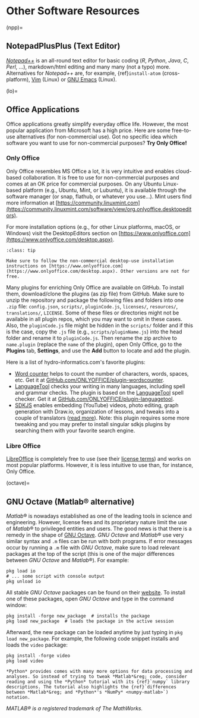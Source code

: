 # Other Software Resources

(npp)=
## NotepadPlusPlus (Text Editor)
[*Notepad++*](https://notepad-plus-plus.org/) is an all-round text editor for basic coding (*R*, *Python*, *Java*, *C*, *Perl*, ...), markdown/html editing and many many (not a typo) more. Alternatives for *Notepad++* are, for example, {ref}`install-atom` (cross-platform), [Vim](https://www.vim.org/) (Linux) or [GNU Emacs](https://www.gnu.org/software/emacs/) (Linux).

(lo)=
## Office Applications

Office applications greatly simplify everyday office life. However, the most popular application from Microsoft has a high price. Here are some free-to-use alternatives (for non-commercial use). Got no specific idea which software you want to use for non-commercial purposes? **Try Only Office!**

### Only Office

Only Office resembles MS Office a lot, it is very intuitive and enables cloud-based collaboration. It is free to use for non-commercial purposes and comes at an OK price for commercial purposes. On any Ubuntu Linux-based platform (e.g., Ubuntu, Mint, or Lubuntu), it is available through the software manager (or snap, flathub, or whatever you use...). Mint users find more information at [https://community.linuxmint.com](https://community.linuxmint.com/software/view/org.onlyoffice.desktopeditors).

For more installation options (e.g., for other Linux platforms, macOS, or Windows) visit the DesktopEditors section on [https://www.onlyoffice.com](https://www.onlyoffice.com/desktop.aspx).

```{admonition} Look for DesktopEditors to use Only Office for free
:class: tip

Make sure to follow the non-commercial desktop-use installation instructions on [https://www.onlyoffice.com](https://www.onlyoffice.com/desktop.aspx). Other versions are not for free.
```

Many plugins for enriching Only Office are available on GitHub. To install them, download/clone the plugins (as zip file) from GitHub. Make sure to unzip the repository and package the following files and folders into one `.zip` file: `config.json`, `scripts/`, `pluginCode.js`, `licenses/`, `resources/`, `translations/`, `LICENSE`. Some of these files or directories might not be available in all plugin repos, which you may want to omit in these cases. Also, the `pluginCode.js` file might be hidden in the `scripts/` folder and if this is the case, copy the `.js` file (e.g., `scripts/pluginName.js`) into the head folder and rename it to `pluginCode.js`. Then rename the zip archive to `name.plugin` (replace the `name` of the plugin), open Only Office, go to the **Plugins** tab, **Settings**, and use the **Add** button to locate and add the plugin.


Here is a list of hydro-informatics.com's favorite plugins:

* [Word counter](https://www.onlyoffice.com/en/app-directory/word-counter) helps to count the number of characters, words, spaces, etc. Get it at [GitHub.com/ONLYOFFICE/plugin-wordscounter](https://github.com/ONLYOFFICE/plugin-wordscounter).
* [LanguageTool](https://www.onlyoffice.com/app-directory/languagetool) checks your writing in many languages, including spell and grammar checks. The plugin is based on the [LanguageTool](https://languagetool.org/) spell checker. Get it at [GitHub.com/ONLYOFFICE/plugin-languagetool](https://github.com/ONLYOFFICE/plugin-languagetool).
* [SDKJS](https://github.com/ONLYOFFICE/sdkjs-plugins) enables embedding (YouTube) videos, photo editing, graph generation with Draw.io, organization of lessons, and tweaks into a couple of translators ([read more](https://www.onlyoffice.com/blog/2022/08/best-onlyoffice-plugins-for-online-educators/)). Note: this plugin requires some more tweaking and you may prefer to install singular sdkjs plugins by searching them with your favorite search engine.


### Libre Office

[LibreOffice][libreoffice] is completely free to use (see their [license terms](https://www.libreoffice.org/about-us/licenses)) and works on most popular platforms. However, it is less intuitive to use than, for instance, Only Office.

(octave)=
## GNU Octave (Matlab&reg; alternative)
*Matlab*&reg; is nowadays established as one of the leading tools in science and engineering. However, license fees and its proprietary nature limit the use of *Matlab*&reg; to privileged entities and users. The good news is that there is a remedy in the shape of [GNU Octave](https://www.gnu.org/software/octave/). *GNU Octave* and *Matlab*&reg; use very similar syntax and `.m` files can be run with both programs.
If error messages occur by running a `.m` file with *GNU Octave*, make sure to load relevant packages at the top of the script (this is one of the major differences between *GNU Octave* and *Matlab*&reg;). For example:

```
pkg load io
# ... some script with console output
pkg unload io
```

All stable *GNU Octave* packages can be found on their [website](https://octave.sourceforge.io/packages.php). To install one of these packages, open *GNU Octave* and type in the command window:

```
pkg install -forge new_package  # installs the package
pkg load new_package  # loads the package in the active session
```

 Afterward, the new package can be loaded anytime by just typing in `pkg load new_package`. For example, the following code snippet installs and loads the `video` package:

 ```
pkg install -forge video
pkg load video
```

```{tip}
*Python* provides comes with many more options for data processing and analyses. So instead of trying to tweak *Matlab*&reg; code, consider reading and using the *Python* tutorial with its {ref}`numpy` library descriptions. The tutorial also highlights the {ref}`differences between *Matlab*&reg; and *Python*'s *NumPy* <numpy-matlab>`) notation.
```


*MATLAB&reg; is a registered trademark of The MathWorks.*

[libreoffice]: https://www.libreoffice.org/
